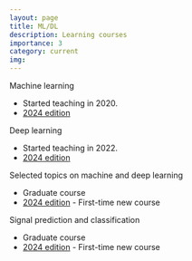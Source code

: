 ```yaml
---
layout: page
title: ML/DL
description: Learning courses
importance: 3
category: current
img: 
---
```


Machine learning
* Started teaching in 2020.
* [2024 edition](/suppl/ml/ml2024)

Deep learning
* Started teaching in 2022.
* [2024 edition](/suppl/dl/dl2024/)

Selected topics on machine and deep learning
* Graduate course
* [2024 edition](/suppl/ts1/ts1_main2024) - First-time new course

Signal prediction and classification
* Graduate course
* [2024 edition](/suppl/ts2/ts2_main2024) - First-time new course